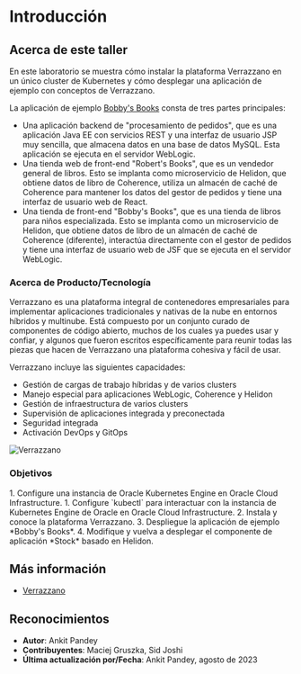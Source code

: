 # Introducción

## Acerca de este taller

En este laboratorio se muestra cómo instalar la plataforma Verrazzano en un único cluster de Kubernetes y cómo desplegar una aplicación de ejemplo con conceptos de Verrazzano.

La aplicación de ejemplo [Bobby's Books](https://verrazzano.io/docs/samples/bobs-books/) consta de tres partes principales:

*   Una aplicación backend de "procesamiento de pedidos", que es una aplicación Java EE con servicios REST y una interfaz de usuario JSP muy sencilla, que almacena datos en una base de datos MySQL. Esta aplicación se ejecuta en el servidor WebLogic.
*   Una tienda web de front-end "Robert's Books", que es un vendedor general de libros. Esto se implanta como microservicio de Helidon, que obtiene datos de libro de Coherence, utiliza un almacén de caché de Coherence para mantener los datos del gestor de pedidos y tiene una interfaz de usuario web de React.
*   Una tienda de front-end "Bobby's Books", que es una tienda de libros para niños especializada. Esto se implanta como un microservicio de Helidon, que obtiene datos de libro de un almacén de caché de Coherence (diferente), interactúa directamente con el gestor de pedidos y tiene una interfaz de usuario web de JSF que se ejecuta en el servidor WebLogic.

### Acerca de Producto/Tecnología

Verrazzano es una plataforma integral de contenedores empresariales para implementar aplicaciones tradicionales y nativas de la nube en entornos híbridos y multinube. Está compuesto por un conjunto curado de componentes de código abierto, muchos de los cuales ya puedes usar y confiar, y algunos que fueron escritos específicamente para reunir todas las piezas que hacen de Verrazzano una plataforma cohesiva y fácil de usar.

Verrazzano incluye las siguientes capacidades:

*   Gestión de cargas de trabajo híbridas y de varios clusters
*   Manejo especial para aplicaciones WebLogic, Coherence y Helidon
*   Gestión de infraestructura de varios clusters
*   Supervisión de aplicaciones integrada y preconectada
*   Seguridad integrada
*   Activación DevOps y GitOps

![Verrazzano](images/verrazzano.png)

### Objetivos

1\. Configure una instancia de Oracle Kubernetes Engine en Oracle Cloud Infrastructure. 1\. Configure \`kubectl\` para interactuar con la instancia de Kubernetes Engine de Oracle en Oracle Cloud Infrastructure. 2\. Instala y conoce la plataforma Verrazzano. 3. Despliegue la aplicación de ejemplo \*Bobby's Books\*. 4. Modifique y vuelva a desplegar el componente de aplicación \*Stock\* basado en Helidon.

## Más información

*   [Verrazzano](https://verrazzano.io/)

## Reconocimientos

*   **Autor**: Ankit Pandey
*   **Contribuyentes**: Maciej Gruszka, Sid Joshi
*   **Última actualización por/Fecha**: Ankit Pandey, agosto de 2023